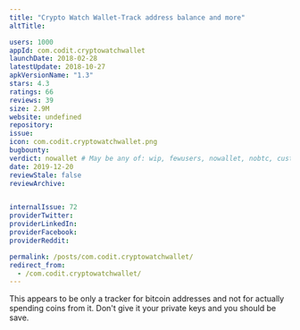 ```yaml
---
title: "Crypto Watch Wallet-Track address balance and more"
altTitle: 

users: 1000
appId: com.codit.cryptowatchwallet
launchDate: 2018-02-28
latestUpdate: 2018-10-27
apkVersionName: "1.3"
stars: 4.3
ratings: 66
reviews: 39
size: 2.9M
website: undefined
repository: 
issue: 
icon: com.codit.cryptowatchwallet.png
bugbounty: 
verdict: nowallet # May be any of: wip, fewusers, nowallet, nobtc, custodial, nosource, nonverifiable, verifiable, bounty
date: 2019-12-20
reviewStale: false
reviewArchive:


internalIssue: 72
providerTwitter: 
providerLinkedIn: 
providerFacebook: 
providerReddit: 

permalink: /posts/com.codit.cryptowatchwallet/
redirect_from:
  - /com.codit.cryptowatchwallet/
---
```



This appears to be only a tracker for bitcoin addresses and not for actually
spending coins from it. Don't give it your private keys and you should be save.